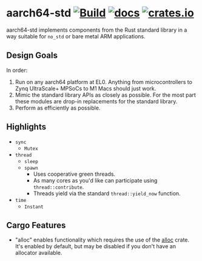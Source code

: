 # aarch64-std  [![Build](https://img.shields.io/github/workflow/status/ccbrown/aarch64-std/Push?logo=github)](https://github.com/ccbrown/aarch64-std/actions) [![docs](https://img.shields.io/docsrs/aarch64-std?logo=docs.rs)](https://docs.rs/aarch64-std/latest/aarch64_std/) [![crates.io](https://img.shields.io/crates/v/aarch64-std.svg)](https://crates.io/crates/aarch64-std)

aarch64-std implements components from the Rust standard library in a way suitable for `no_std` or bare metal ARM applications.

## Design Goals

In order:

1. Run on any aarch64 platform at EL0. Anything from microcontrollers to Zynq UltraScale+ MPSoCs to M1 Macs should just work.
2. Mimic the standard library APIs as closely as possible. For the most part these modules are drop-in replacements for the standard library.
3. Perform as efficiently as possible.

## Highlights

- `sync`
  - `Mutex`
- `thread`
  - `sleep`
  - `spawn`
    - Uses cooperative green threads.
    - As many cores as you'd like can participate using `thread::contribute`.
    - Threads yield via the standard `thread::yield_now` function.
- `time`
  - `Instant`

## Cargo Features

- "alloc" enables functionality which requires the use of the [alloc](https://doc.rust-lang.org/alloc/index.html) crate. It's enabled by default, but may be disabled if you don't have an allocator available.
